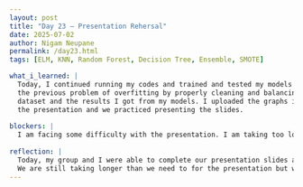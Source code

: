 ```yaml
---
layout: post
title: "Day 23 – Presentation Rehersal"
date: 2025-07-02
author: Nigam Neupane
permalink: /day23.html
tags: [ELM, KNN, Random Forest, Decision Tree, Ensemble, SMOTE]

what_i_learned: |
  Today, I continued running my codes and trained and tested my models by applying new methods to increase accuracy and reduce errors. I addressed 
  the previous problem of overfitting by properly cleaning and balancing my dataset. I plotted new graphs and histogram of various columns in the 
  dataset and the results I got from my models. I uploaded the graphs in my overleaf project update, as well as the group presentation. We completed 
  the presentation and we practiced presenting the slides.
  
blockers: |
  I am facing some difficulty with the presentation. I am taking too long to present my slides.
  
reflection: |
  Today, my group and I were able to complete our presentation slides as well as the demo video and then practiced presenting in front of our mentors. 
  We are still taking longer than we need to for the presentation but we will be able to manage the time with more practice.
---
```

